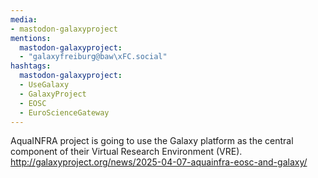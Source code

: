```yaml
---
media:
- mastodon-galaxyproject
mentions:
  mastodon-galaxyproject:
  - "galaxyfreiburg@baw\xFC.social"
hashtags:
  mastodon-galaxyproject:
  - UseGalaxy
  - GalaxyProject
  - EOSC
  - EuroScienceGateway
---
```

AquaINFRA project is going to use the Galaxy platform as the central component of their Virtual Research Environment (VRE).
http://galaxyproject.org/news/2025-04-07-aquainfra-eosc-and-galaxy/